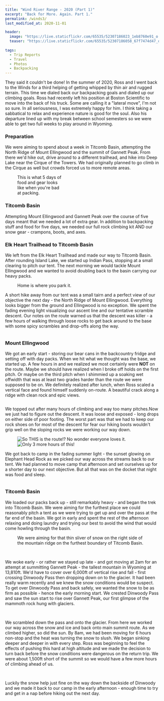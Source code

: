 ```yaml
---
title: "Wind River Range - 2020 (Part 1)"
excerpt: "Back for More. Again. Part 1."
permalink: /winds3/
last_modified_at: 2020-11-01

header:
  image: "https://live.staticflickr.com/65535/52307186023_1eb8760e91_o.jpg"
  teaser: "https://live.staticflickr.com/65535/52307186058_67f7474d47_o.jpg"
  
tags:
  - Trip Reports
  - Travel
  - Photos
  - Backpacking
---
```


They said it couldn't be done! In the summer of 2020, Ross and I went back to the Winds for a third helping of getting whipped by thin air and rugged terrain. This time we dialed back our backpacking goals and dialed up our climbing goals. Ross had recently left his position at Boston Scientific to move into the back of his truck. Some are calling it a "lateral move", I'm not so sure. In all seriousness, I was extremely happy for him. I think taking a sabbatical to relax and experience nature is good for the soul. Also his departure lined up with my break between school semesters so we were able to get two full weeks to play around in Wyoming.

### Preparation
We were aiming to spend about a week in Titcomb Basin, attempting the North Ridge of Mount Ellingwood and the summit of Gannett Peak. From there we'd hike out, drive around to a different trailhead, and hike into Deep Lake near the Cirque of the Towers. We had originally planned to go climb in the Cirque as well but crowds forced us to more remote areas.

<figure class = "align-right" style = "width: 150px">
    <img src="{{ site.url }}{{ site.baseurl }}/https://live.staticflickr.com/65535/52307186078_cb7e31f72f_o.jpg" alt="" >
    <figcaption>This is what 5 days of food and gear looks like when you're bad at packing.</figcaption>
</figure>

### Titcomb Basin
Attempting Mount Ellingwood and Gannett Peak over the course of five days meant that we needed a lot of extra gear. In addition to backpacking stuff and food for five days, we needed our full rock climbing kit AND our snow gear - crampons, boots, and axes. 

### Elk Heart Trailhead to Titcomb Basin
We left from the Elk Heart Trailhead and made our way to Titcomb Basin. After rounding Island Lake, we started up Indian Pass, stopping at a small clearing to pitch our tent. The next morning we would tackle Mount Ellingwood and we wanted to avoid doubling back to the basin carrying our heavy packs.

<figure>
    <img src="{{ site.url }}{{ site.baseurl }}https://live.staticflickr.com/65535/52307186413_3583c883df_o.jpg" alt="" >
    <figcaption>Home is where you park it.</figcaption>
</figure>

A short hike away from our tent was a small tairn and a perfect view of our objective the next day - the North Ridge of Mount Ellingwood. Everything looks bigger from the ground and Ellingwood is no exception. We spent the fading evening light visualizing our ascent line and our tentative scramble descent. Our notes on the route warned us that the descent was killer - a few hours of walking through loose rocks to get back around to the base with some spicy scrambles and drop-offs along the way.

<figure class = "align-right" style = "width: 200px">
    <img src="{{ site.url }}{{ site.baseurl }}https://live.staticflickr.com/65535/52307186318_96c3ffa6af_o.jpg" alt="">
</figure>

### Mount Ellingwood
We got an early start - storing our bear cans in the backcountry fridge and setting off with day packs.
When we hit what we thought was the base, we started up. A few hours in and we realized we most certainly were **NOT** on the route. Maybe we should have realized when I broke off holds on the first pitch. Or maybe on the third pitch when I shimmied up a soaking wet offwidth that was at least two grades harder than the route we were supposed to be on. We definitely realized after lunch, when Ross scaled a vertical face and found himself suddenly on-route. A beautiful crack along a ridge with clean rock and epic views.
<figure class = "align-center">
    <img src="{{ site.url }}{{ site.baseurl }}https://live.staticflickr.com/65535/52306723191_f9e7f76d96_o.jpg" alt="" >
</figure>
We topped out after many hours of climbing and way too many pitches.Now we just had to figure out the descent. It was loose and exposed - long drops on either side of poor footing. The worst part was that we had to keep our rock shoes on for most of the descent for fear our hiking boots wouldn't grip well on the sloping rocks we were working our way down.
<figure class = "third">
    <img src="{{ site.url }}{{ site.baseurl }}https://live.staticflickr.com/65535/52306000952_e0e4d3ffbd_o.jpg" alt="So THIS is the route!? No wonder everyone loves it.">
    <img src="{{ site.url }}{{ site.baseurl }}https://live.staticflickr.com/65535/52307239959_8184b5f508_o.jpg" alt="">
    <img src="{{ site.url }}{{ site.baseurl }}https://live.staticflickr.com/65535/52307186348_4d6ed41408_o.jpg" alt="Only 3 more hours of this!">
</figure>

We got back to camp in the fading summer light - the sunset glowing on Elephant Head Rock as we picked our way across the streams back to our tent. We had planned to move camp that afternoon and set ourselves up for a shorter day to our next objective. But all that was on the docket that night was food and sleep.

<figure class = "align-center">
    <img src="{{ site.url }}{{ site.baseurl }}https://live.staticflickr.com/65535/52306000917_5f8a23b149_o.jpg" alt="">
</figure>

### Titcomb Basin
We loaded our packs back up - still remarkably heavy - and began the trek into Titcomb Basin. We were aiming for the furthest place we could reasonably pitch a tent as we were trying to get up and over the pass at the far end of the basin. We got in early and spent the rest of the afternoon relaxing and doing laundry and trying our best to avoid the wind that would come howling through the basin.

<figure>
    <img src="{{ site.url }}{{ site.baseurl }}https://live.staticflickr.com/65535/52307186053_eb90c32392_o.jpg" alt="">
    <figcaption>We were aiming for that thin sliver of snow on the right side of the mountain ridge on the furthest boundary of Titcomb Basin.</figcaption>
</figure>

<figure class = "half">
    <img src="{{ site.url }}{{ site.baseurl }}https://live.staticflickr.com/65535/52307252665_559e08bd21_o.jpg" alt="">
    <img src="{{ site.url }}{{ site.baseurl }}https://live.staticflickr.com/65535/52306722966_251e7af5ae_o.jpg" alt="">
</figure>

We woke early - or rather we stayed up late - and got moving at 2am for an attempt at summitting Gannett Peak - the tallest mountain in Wyoming at 13,810ft. We'd have to cover over 6,000ft of vertical rise and fall - first crossing Dinwoody Pass then dropping down on to the glacier. It had been really warm recently and we knew the snow conditions would be suspect. To get over Dinwoody Pass and back safely, we wanted the snow to be as firm as possible - hence the early morning start. We crested Dinwoody Pass and saw the sun start to rise over Gannett Peak, our first glimpse of the mammoth rock hung with glaciers.

<figure class = "half">
    <img src="{{ site.url }}{{ site.baseurl }}https://live.staticflickr.com/65535/52306000882_c123605d8d_o.jpg" alt="">
    <img src="{{ site.url }}{{ site.baseurl }}https://live.staticflickr.com/65535/52307186443_bbebccc46d_o.jpg" alt="">
</figure>

We scrambled down the pass and onto the glacier. From here we worked our way across the snow and ice and back onto main summit route. As we climbed higher, so did the sun. By 8am, we had been moving for 6 hours non-stop and the heat was turning the snow to slush. We began sinking deeper and deeper in with every step. Ross was beginning to feel the effects of pushing this hard at high altitude and we made the decision to turn back before the snow conditions were dangerous on the return trip. We were about 1,500ft short of the summit so we would have a few more hours of climbing ahead of us.

<figure class = "half">
    <img src="{{ site.url }}{{ site.baseurl }}https://live.staticflickr.com/65535/52307252855_4a4fd25b07_o.jpg" alt="">
    <img src="{{ site.url }}{{ site.baseurl }}https://live.staticflickr.com/65535/52307186298_e2f389a41f_o.jpg" alt="">
</figure>
 
Luckily the snow help just fine on the way down the backside of Dinwoody and we made it back to our camp in the early afternoon - enough time to try and get in a nap before hiking out the next day.

<figure class = "half">
    <img src="{{ site.url }}{{ site.baseurl }}https://live.staticflickr.com/65535/52306000837_a41c6eecfa_o.jpg" alt="">
    <img src="{{ site.url }}{{ site.baseurl }}https://live.staticflickr.com/65535/52306723276_06f751dd4c_o.jpg" alt="">
</figure>

